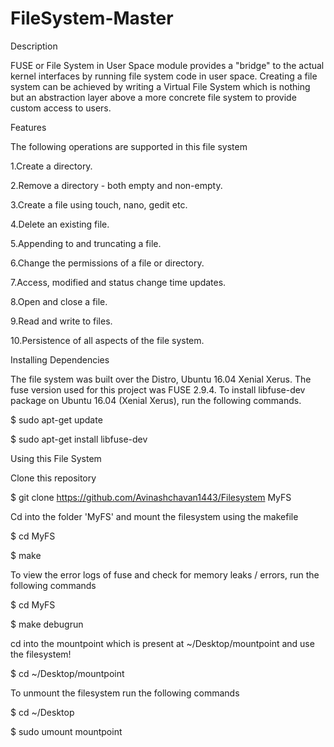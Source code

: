 # FileSystem-Master

Description

FUSE or File System in User Space module provides a "bridge" to the actual kernel interfaces by running file system code in user space. Creating a file system can be achieved by writing a Virtual File System which is nothing but an abstraction layer above a more concrete file system to provide custom access to users.

Features

The following operations are supported in this file system

1.Create a directory.

2.Remove a directory - both empty and non-empty.

3.Create a file using touch, nano, gedit etc.

4.Delete an existing file.

5.Appending to and truncating a file.

6.Change the permissions of a file or directory.

7.Access, modified and status change time updates.

8.Open and close a file.

9.Read and write to files.

10.Persistence of all aspects of the file system.

Installing Dependencies

The file system was built over the Distro, Ubuntu 16.04 Xenial Xerus. The fuse version used for this project was FUSE 2.9.4. To install libfuse-dev package on Ubuntu 16.04 (Xenial Xerus), run the following commands.

$ sudo apt-get update

$ sudo apt-get install libfuse-dev

Using this File System

Clone this repository

$ git clone https://github.com/Avinashchavan1443/Filesystem MyFS

Cd into the folder 'MyFS' and mount the filesystem using the makefile

$ cd MyFS

$ make

To view the error logs of fuse and check for memory leaks / errors, run the following commands

$ cd MyFS

$ make debugrun

cd into the mountpoint which is present at ~/Desktop/mountpoint and use the filesystem!

$ cd ~/Desktop/mountpoint

To unmount the filesystem run the following commands

$ cd ~/Desktop

$ sudo umount mountpoint
